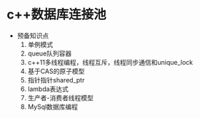 # c++数据库连接池

- 预备知识点
    1. 单例模式
	2. queue队列容器
	3. c++11多线程编程，线程互斥，线程同步通信和unique_lock
	4. 基于CAS的原子模型
	5. 指针指针shared_ptr
	6. lambda表达式
	7. 生产者-消费者线程模型
	8. MySql数据库编程


